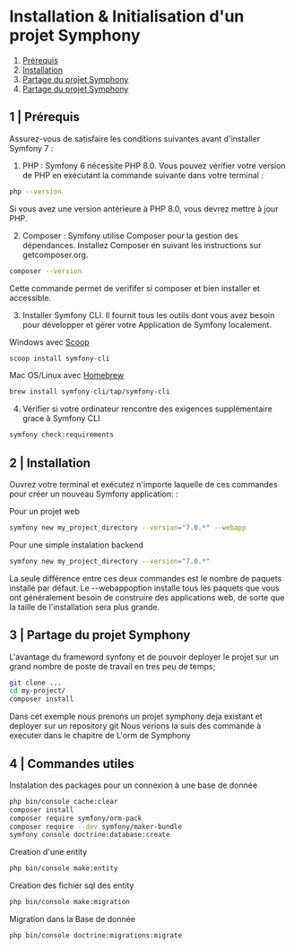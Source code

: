 # Installation & Initialisation d'un projet Symphony

1. [Prérequis](#1--Prérequis)
2. [Installation](#2--Installation)
3. [Partage du projet Symphony](#3--Partage-du-projet-Symphony)
4. [Partage du projet Symphony](#4--Commandes-utililes)

## 1 | Prérequis

Assurez-vous de satisfaire les conditions suivantes avant d'installer Symfony 7 :

1. PHP : Symfony 6 nécessite PHP 8.0. Vous pouvez vérifier votre version de PHP en exécutant la commande suivante dans votre terminal :

  ```bash
  php --version
  ```
Si vous avez une version antérieure à PHP 8.0, vous devrez mettre à jour PHP.

2. Composer : Symfony utilise Composer pour la gestion des dépendances. Installez Composer en suivant les instructions sur getcomposer.org.

```bash
composer --version
```
Cette commande permet de verififer si composer et bien installer et accessible.

3. Installer Symfony CLI. Il fournit tous les outils dont vous avez besoin pour développer et gérer votre Application de Symfony localement.

Windows avec [Scoop](https://scoop.sh/)
```bash
scoop install symfony-cli
```

Mac OS/Linux avec [Homebrew](https://brew.sh/)
```bash
brew install symfony-cli/tap/symfony-cli
```

4. Vérifier si votre ordinateur rencontre des exigences supplémentaire grace à Symfony CLI
```bash
symfony check:requirements
```


## 2 | Installation

Ouvrez votre terminal et exécutez n'importe laquelle de ces commandes pour créer un nouveau Symfony application: :

Pour un projet web
```bash
symfony new my_project_directory --version="7.0.*" --webapp
```

Pour une simple instalation backend
```bash
symfony new my_project_directory --version="7.0.*"
```

La seule différence entre ces deux commandes est le nombre de paquets installé par défaut. Le --webappoption installe tous les paquets que vous ont généralement besoin de construire des applications web, de sorte que la taille de l'installation sera plus grande.

## 3 | Partage du projet Symphony

L'avantage du frameword synfony et de pouvoir deployer le projet sur un grand nombre de poste de travail en tres peu de temps;

```bash
git clone ...
cd my-project/
composer install
```
Dans cet exemple nous prenons un projet symphony deja existant et deployer sur un repository git
Nous verions la suis des commande à executer dans le chapitre de L'orm de Symphony

## 4 | Commandes utiles

Instalation des packages pour un connexion à une base de donnée
```bash
php bin/console cache:clear
composer install
composer require symfony/orm-pack
composer require --dev symfony/maker-bundle
symfony console doctrine:database:create
```

Creation d'une entity
```bash
php bin/console make:entity
```

Creation des fichier sql des entity
```bash
php bin/console make:migration
```
Migration dans la Base de donnée
```bash
php bin/console doctrine:migrations:migrate
```

